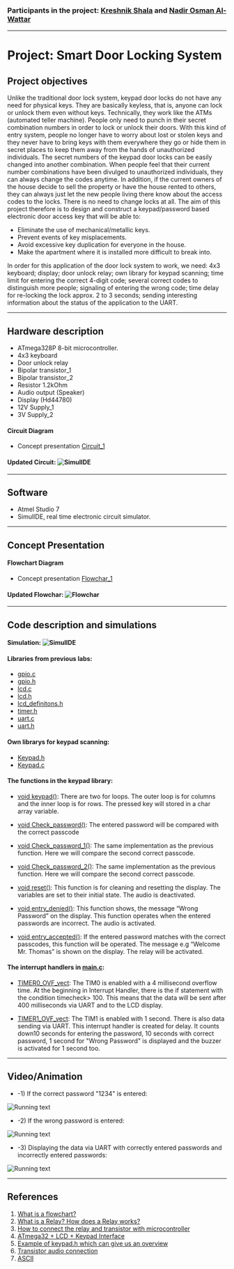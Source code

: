### Participants in the project: [Kreshnik Shala](https://github.com/ShalaKreshnik) and [Nadir Osman Al-Wattar](https://github.com/Nadir011995)
----------------------------------------------------------------------------------------------------------------------------------------------------------------------------
# Project: Smart Door Locking System
## Project objectives

Unlike the traditional door lock system, keypad door locks do not have any need for physical keys. They are basically keyless, that is, anyone can lock or unlock them even without keys. Technically, they work like the ATMs (automated teller machine). People only need to punch in their secret combination numbers in order to lock or unlock their doors. With this kind of entry system, people no longer have to worry about lost or stolen keys and they never have to bring keys with them everywhere they go or hide them in secret places to keep them away from the hands of unauthorized individuals. 
The secret numbers of the keypad door locks can be easily changed into another combination. When people feel that their current number combinations have been divulged to unauthorized individuals, they can always change the codes anytime. In addition, if the current owners of the house decide to sell the property or have the house rented to others, they can always just let the new people living there know about the access codes to the locks. There is no need to change locks at all. 
The aim of this project therefore is to design and construct a keypad/password based electronic door access key that will be able to:

* Eliminate the use of mechanical/metallic keys.
* Prevent events of key misplacements.
* Avoid excessive key duplication for everyone in the house.
* Make the apartment where it is installed more difficult to break into.

In order for this application of the door lock system to work, we need: 
4x3 keyboard; display; door unlock relay; own library for keypad scanning; time limit for entering the correct 4-digit code; several correct codes to distinguish more people; signaling of entering the wrong code; time delay for re-locking the lock approx. 2 to 3 seconds; sending interesting information about the status of the application to the UART.

_________________________________________________________________________________________________________________________________________________________________________________

## Hardware description

* ATmega328P 8-bit microcontroller.
* 4x3 keyboard
* Door unlock relay
* Bipolar transistor_1
* Bipolar transistor_2
* Resistor 1.2kOhm
* Audio output (Speaker)
* Display (Hd44780)
* 12V Supply_1
* 3V Supply_2



#### Circuit Diagram
* Concept presentation [Circuit_1](Images/Completed_circuit.png)
 

#### Updated Circuit: ![SimulIDE](Images/OFF.png)

_________________________________________________________________________________________________________________________________________________________________________________


## Software

* Atmel Studio 7
* SimulIDE, real time electronic circuit simulator.

_________________________________________________________________________________________________________________________________________________________________________________


## Concept Presentation
#### Flowchart Diagram

* Concept presentation [Flowchar_1](Images/Flowchar.png)

#### Updated Flowchar: ![Flowchar](Images/Updated_Flowchar.png)


_________________________________________________________________________________________________________________________________________________________________________________

## Code description and simulations

#### Simulation: ![SimulIDE](Images/ON.png)

#### Libraries from previous labs:

* [gpio.c](Door_Lock_System/Door_Lock_System/gpio.c) 
* [gpio.h](Door_Lock_System/Door_Lock_System/gpio.h) 
* [lcd.c](Door_Lock_System/Door_Lock_System/lcd.c) 
* [lcd.h](Door_Lock_System/Door_Lock_System/lcd.h)
* [lcd_definitons.h](Door_Lock_System/Door_Lock_System/lcd_definitons.h)
* [timer.h](Door_Lock_System/Door_Lock_System/timer.h)
* [uart.c](Door_Lock_System/Door_Lock_System/uart.c)
* [uart.h](Door_Lock_System/Door_Lock_System/uart.h)



#### Own librarys for keypad scanning:

* [Keypad.h](Door_Lock_System/Door_Lock_System/keypad.h)
* [Keypad.c](Door_Lock_System/Door_Lock_System/keypad.c)



#### The functions in the keypad library:


-	[void keypad()](Door_Lock_System/Door_Lock_System/keypad.c): There are two for loops. The outer loop is for columns and the inner loop is for rows. The pressed key will         stored in a char array variable.

*	[void Check_password()](Door_Lock_System/Door_Lock_System/keypad.c): The entered password will be compared with the correct passcode

*	[void Check_password_1()](Door_Lock_System/Door_Lock_System/keypad.c): The same implementation as the previous function. Here we will compare the second correct passcode.

*	[void Check_password_2()](Door_Lock_System/Door_Lock_System/keypad.c): The same implementation as the previous function. Here we will compare the second correct passcode. 

*	[void reset()](Door_Lock_System/Door_Lock_System/keypad.c): This function is for cleaning and resetting the display. The variables are set to their initial state. The audio is deactivated.

*	[void entry_denied()](Door_Lock_System/Door_Lock_System/keypad.c): This function shows, the message “Wrong Password” on the display. This function operates when the entered passwords are incorrect. The audio is activated.

* [void entry_accepted()](Door_Lock_System/Door_Lock_System/keypad.c): If the entered password matches with the correct passcodes, this function will be operated. The message e.g “Welcome Mr. Thomas” is shown on the display. The relay will be activated. 

#### The interrupt handlers in [main.c](Door_Lock_System/Door_Lock_System/main.c): 

*	[TIMER0_OVF_vect](Door_Lock_System/Door_Lock_System/main.c): The TIM0 is enabled with a 4 millisecond overflow time. At the beginning in Interrupt Handler, there is the if statement with the condition timecheck> 100. This means that the data will be sent after 400 milliseconds via UART and to the LCD display.

*	[TIMER1_OVF_vect](Door_Lock_System/Door_Lock_System/main.c):  The TIM1 is enabled with 1 second. There is also data sending via UART. This interrupt handler is created for delay. It counts down10 seconds for entering the password, 10 seconds with correct password, 1 second for "Wrong Password" is displayed and the buzzer is activated for 1 second too.




_________________________________________________________________________________________________________________________________________________________________________________


## Video/Animation

* -1) If the correct password "1234" is entered:

![Running text](Images/Welcome_Mr.Thomas.gif)

* -2) If the wrong password is entered:

![Running text](Images/Incorrect.gif)

* -3) Displaying the data via UART with correctly entered passwords and incorrectly entered passwords:

![Running text](Images/with_uart.gif)



_________________________________________________________________________________________________________________________________________________________________________________


## References


1.  [What is a flowchart?](https://www.breezetree.com/articles/what-is-a-flow-chart) 
2.  [What is a Relay? How does a Relay works?](https://www.youtube.com/watch?v=1_YfuH_AcxQ)
3.  [How to connect the relay and transistor with microcontroller](http://electronicsdrive.blogspot.com/2015/03/how-to-calculate-base-resistance.html)
4.  [ATmega32 + LCD + Keypad Interface](https://extremeelectronics.co.in/avr-tutorials/4x3-matrix-keypad-interface-avr-tutorial/)
5.  [Example of keypad.h which can give us an overview](https://playground.arduino.cc/Code/Keypad/)
6.  [Transistor audio connection](https://theorycircuit.com/simple-single-transistor-audio-amplifier-circuit/)
7.  [ASCII](http://www.asciitable.com/)
